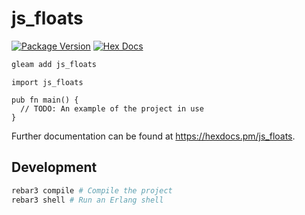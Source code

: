 # js_floats

[![Package Version](https://img.shields.io/hexpm/v/js_floats)](https://hex.pm/packages/js_floats)
[![Hex Docs](https://img.shields.io/badge/hex-docs-ffaff3)](https://hexdocs.pm/js_floats/)

```sh
gleam add js_floats
```
```gleam
import js_floats

pub fn main() {
  // TODO: An example of the project in use
}
```

Further documentation can be found at <https://hexdocs.pm/js_floats>.

## Development

```sh
rebar3 compile # Compile the project
rebar3 shell # Run an Erlang shell
```
